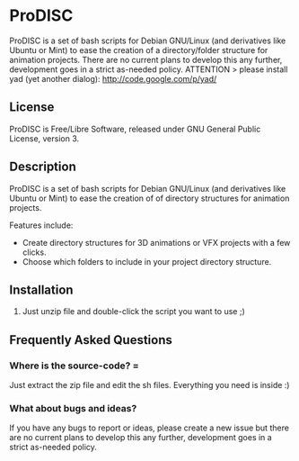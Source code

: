 # ProDISC

ProDISC is a set of bash scripts for Debian GNU/Linux (and derivatives like Ubuntu or Mint) to ease the creation of a directory/folder structure for animation projects. There are no current plans to develop this any further, development goes in a strict as-needed policy.
ATTENTION > please install yad (yet another dialog): http://code.google.com/p/yad/

## License
ProDISC is Free/Libre Software, released under GNU General Public License, version 3.

## Description

ProDISC is a set of bash scripts for Debian GNU/Linux (and derivatives like Ubuntu or Mint) to ease the creation of of directory structures for animation projects.

Features include:

* Create directory structures for 3D animations or VFX  projects with a few clicks.
* Choose which folders to include in your project directory structure.

## Installation
1. Just unzip file and double-click the script you want to use ;)

 

## Frequently Asked Questions

### Where is the source-code? =
Just extract the zip file and edit the sh files. Everything you need is inside :)

### What about bugs and ideas?
If you have any bugs to report or ideas, please create a new issue but there are no current plans to develop this any further, development goes in a strict as-needed policy.
 
